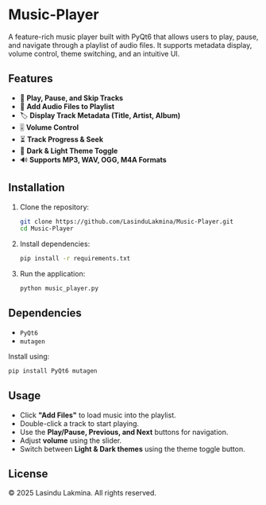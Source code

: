 # Music-Player

A feature-rich music player built with PyQt6 that allows users to play, pause, and navigate through a playlist of audio files. It supports metadata display, volume control, theme switching, and an intuitive UI.

## Features

- 🎵 **Play, Pause, and Skip Tracks**
- 📂 **Add Audio Files to Playlist**
- 🏷️ **Display Track Metadata (Title, Artist, Album)**
- 🎚️ **Volume Control**
- ⏳ **Track Progress & Seek**
- 🌙 **Dark & Light Theme Toggle**
- 🔊 **Supports MP3, WAV, OGG, M4A Formats**

## Installation

1. Clone the repository:
   ```sh
   git clone https://github.com/LasinduLakmina/Music-Player.git
   cd Music-Player
   ```
2. Install dependencies:
   ```sh
   pip install -r requirements.txt
   ```
3. Run the application:
   ```sh
   python music_player.py
   ```

## Dependencies

- `PyQt6`
- `mutagen`

Install using:
```sh
pip install PyQt6 mutagen
```

## Usage

- Click **"Add Files"** to load music into the playlist.
- Double-click a track to start playing.
- Use the **Play/Pause, Previous, and Next** buttons for navigation.
- Adjust **volume** using the slider.
- Switch between **Light & Dark themes** using the theme toggle button.

## License

© 2025 Lasindu Lakmina. All rights reserved.

